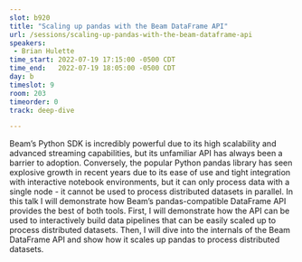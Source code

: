 ```yaml
---
slot: b920
title: "Scaling up pandas with the Beam DataFrame API"
url: /sessions/scaling-up-pandas-with-the-beam-dataframe-api
speakers:
 - Brian Hulette
time_start: 2022-07-19 17:15:00 -0500 CDT
time_end:   2022-07-19 18:05:00 -0500 CDT
day: b
timeslot: 9
room: 203
timeorder: 0
track: deep-dive

---
```


Beam’s Python SDK is incredibly powerful due to its high scalability and advanced streaming capabilities, but its unfamiliar API has always been a barrier to adoption. Conversely, the popular Python pandas library has seen explosive growth in recent years due to its ease of use and tight integration with interactive notebook environments, but it can only process data with a single node - it cannot be used to process distributed datasets in parallel. In this talk I will demonstrate how Beam’s pandas-compatible DataFrame API provides the best of both tools. First, I will demonstrate how the API can be used to interactively build data pipelines that can be easily scaled up to process distributed datasets. Then, I will dive into the internals of the Beam DataFrame API and show how it scales up pandas to process distributed datasets.